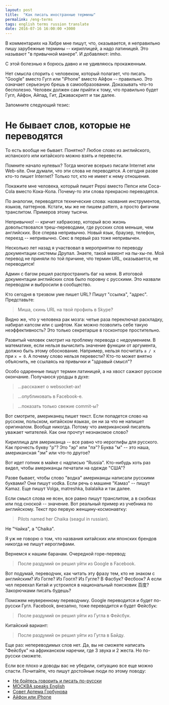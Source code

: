 ```yaml
---
layout: post
title:  "Как писать иностранные термины"
permalink: /eng-terms
tags: english terms russion translate
date: 2016-07-16 16:00:00 +3000
---
```


В комментариях на Хабре мне пишут, что, оказывается, я неправильно пишу
зарубежные термины -- кириллицей, а надо латиницей. Это называют "в привычной
манере". И добавляют: imho.

С этой болезнью я борюсь давно и не удивляюсь прокаженным.

Нет смысла спорить с человеком, который полагает, что писать "Google" вместо
Гугл или "iPhone" вместо Айфон -- правильно. Это означает серьезную брешь в
самообразовании. Доказывать что-то бесполезно. Человек должен сам прийти к тому,
что правильно будет Гугл, Айфон, Айпад, Гит, Джаваскрипт и так далее.

Запомните следующий тезис:

# Не бывает слов, которые не переводятся

То есть вообще не бывает. Понятно? Любое слово из английского, испанского или
китайского можно взять и перевести.

Помните начало нулевых? Тогда многие всерьез писали Internet или Web-site. Они
думали, что эти слова не переводятся. А сегодня разве кто-то пишет Internet?
Только тот, кто не имеет к нему отношения.

Покажите мне человека, который пишет Pepsi вместо Пепси или Coca-Cola вместо
Кока-Кола. Почему-то эти слова прекрасно переводятся.

По аналогии, переводятся технические слова: названия инструментов, языков,
паттернов. Кстати, мы же не пишем pattern, а просто фигачим транслитом. Примеров
этому тысячи.

Непривычно! -- кричит хабраюзер, который всю жизнь довольствовался
треш-переводами, где русских слов меньше, чем английских. Все сперва
непривычно. Новый язык, браузер, телефон, переезд -- непривычно. Секс в первый
раз тоже непривычен.

Несколько лет назад я участвовал в мероприятии по переводу документации системы
Друпал. Знаете, такой мамонт на пы-хы-пе. Мой перевод не приняли по той причине,
что термин URL, оказывается, не переводится!

Админ с багом решил распространить баг на меня. В итоговой документации
английских слов было поровну с русскими. Это назвали переводом и выбросили в
сообщество.

Кто сегодня в трезвом уме пишет URL? Пишут "ссылка", "адрес". Представьте:

> Миша, скинь URL на твой профиль в Skype?

Видно же, что у человека рак мозга: четые раза переключал раскладку, набирал
капсом или с шифтом. Как можно позволить себе такую неэффективность? Это только
секретарше в госконторе простительно.

Развитый человек смотрит на проблему перевода с недоумением. В математике, если
нельзя вычислить значение функции от аргумента, должно быть этому
обоснование. Например, нельзя посчитать `a / x` при `x = 0`. А почему слово
нельзя перевести? Кто-то может внятно объяснить, не ссылаясь на привычки и
"здравый смысл"?

Особо одаренные пишут термин латиницей, а на хвост сажают русское
окончание. Получаюся уродцы в духе:

> ...расскажет о websocket-ах!

> ...опубликовать в Facebook-е.

> ...показать только свежие commit-ы?

Вот смотрите, американец пишет текст. Если попадется слово на русском, польском,
китайском языках, он ни за что не напишет оригиналом. Вообще никогда.  Потому
что американский писатель уважает читателей. Как они прочтут незнакомое слово?

Кириллица для американца -- все равно что иероглифы для русского. Как прочесть
букву "р"? Это "эр" или "пэ"? Буква "м" -- это наша, американская "эм" или
что-то другое?

Вот идет гопник в майке с надписью "Russia". Кто-нибудь хоть раз видел, чтобы
американцы печатали на одежде "США"?

Разве бывает, чтобы слово "водка" американцы написали русскими буквами?  Они
пишут vodka. Если речь о машине "Камаз" -- пишут Kamaz. Еще пишут Volga,
matreshka, balalaika и так далее.

Если смысл слова не ясен, все равно пишут транслитом, а в скобках или под
сноской -- значение. Вот реальный пример из учебника по английскому. Текст про
первую женщину-космонавтку:

> Pilots named her Chaika (seagul in russian).

Не "Чайка", а "Chaika".

Я уж не говорю о том, что названия китайских или японских брендов никогда не
пишут иероглифами.

Вернемся к нашим баранам. Очередной горе-перевод:

> После раздумий он решил уйти из Google в Facebook.

Вот подумай, переводчик, как читать эту фразу тем, кто не знаком с английским?
Из Гогле? Из Гоогл? Из Гугле? В Фасбук? Фесбоок? А если чел переехал Китай и
устроился в национальный поисковик 百度? Закорючками писать будешь?

Поможем неуверенному переводчику. Google переводится и будет по-русски
Гугл. Facebook, внезапно, тоже переводится и будет Фейсбук:

> После раздумий он решил уйти из Гугла в Фейсбук.

Китайский вариант:

> После раздумий он решил уйти из Гугла в Байду.

Еще раз: непереводимых слов нет. Да, вы не сможете написать "Фейсбук" на
африканском наречии, где 3 звука и 2 жеста. Но по-русски сможете.

Если все плохо и доводы вас не убедили, ситуацию все еще можно
спасти. Почитайте, что пишут достойные люди по этому поводу:

- [Не бойтесь говорить и писать по-русски](http://maximilyahov.ru/blog/2012/12/11/1/)
- [MOCKBA speaks English](http://bolknote.ru/2012/05/20/)
- [Совет Артема Горбунова](http://artgorbunov.ru/bb/soviet/20111217/)
- [Айфон или iPhone](http://old.valerypopoff.ru/blog/2011/08/04/1/)
